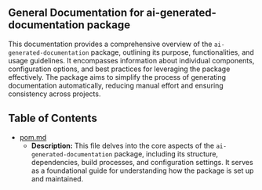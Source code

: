 ## General Documentation for ai-generated-documentation package

This documentation provides a comprehensive overview of the `ai-generated-documentation` package, outlining its purpose, functionalities, and usage guidelines. It encompasses information about individual components, configuration options, and best practices for leveraging the package effectively. The package aims to simplify the process of generating documentation automatically, reducing manual effort and ensuring consistency across projects.

## Table of Contents
- [pom.md](pom.md) 
  - **Description:** This file delves into the core aspects of the `ai-generated-documentation` package, including its structure, dependencies, build processes, and configuration settings. It serves as a foundational guide for understanding how the package is set up and maintained.



